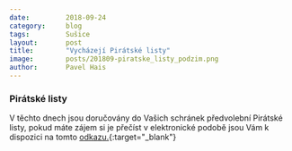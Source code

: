 ```yaml
---
date:         2018-09-24
category:     blog
tags:         Sušice
layout:       post
title:        "Vycházejí Pirátské listy" 
image:        posts/201809-piratske_listy_podzim.png
author:       Pavel Hais
---
```


### Pirátské listy

V těchto dnech jsou doručovány do Vašich schránek předvolební Pirátské listy, pokud máte zájem si je přečíst v elektronické podobě jsou Vám k dispozici na tomto [odkazu.](http://10.100.0.219/download/201809-piratske_listy_podzim.pdf){:target="_blank"}
